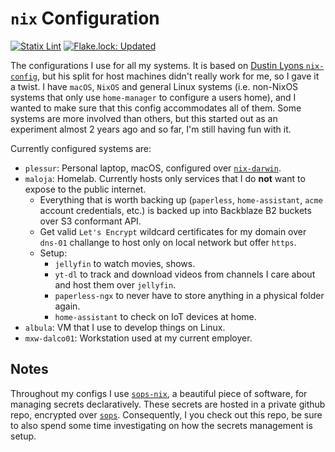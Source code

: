# `nix` Configuration

[![Statix Lint](https://github.com/i-ilak/nix-config/actions/workflows/lint.yml/badge.svg)](https://github.com/i-ilak/nix-config/actions/workflows/lint.yml)
[![Flake.lock: Updated](https://github.com/i-ilak/nix-config/actions/workflows/update_flake_lock.yaml/badge.svg)](https://github.com/i-ilak/nix-config/actions/workflows/update_flake_lock.yaml)

The configurations I use for all my systems.
It is based on [Dustin Lyons `nix-config`](https://github.com/dustinlyons/nixos-config), but his split for host machines didn't really work for me, so I gave it a twist.
I have `macOS`, `NixOS` and general Linux systems (i.e. non-NixOS systems that only use `home-manager` to configure a users home), and I wanted to make sure that this config accommodates all of them.
Some systems are more involved than others, but this started out as an experiment almost 2 years ago and so far, I'm still having fun with it.

Currently configured systems are:

- `plessur`: Personal laptop, macOS, configured over [`nix-darwin`](https://github.com/nix-darwin/nix-darwin).
- `maloja`: Homelab. Currently hosts only services that I do **not** want to expose to the public internet.
  - Everything that is worth backing up (`paperless`, `home-assistant`, `acme` account credentials, etc.) is backed up into Backblaze B2 buckets over S3 conformant API.
  - Get valid `Let's Encrypt` wildcard certificates for my domain over `dns-01` challange to host only on local network but offer `https`.
  - Setup:
    - `jellyfin` to watch movies, shows.
    - `yt-dl` to track and download videos from channels I care about and host them over `jellyfin`.
    - `paperless-ngx` to never have to store anything in a physical folder again.
    - `home-assistant` to check on IoT devices at home.
- `albula`: VM that I use to develop things on Linux.
- `mxw-dalco01`: Workstation used at my current employer.

## Notes

Throughout my configs I use [`sops-nix`](https://github.com/Mic92/sops-nix), a beautiful piece of software, for managing secrets declaratively.
These secrets are hosted in a private github repo, encrypted over [`sops`](https://github.com/getsops/sops).
Consequently, I you check out this repo, be sure to also spend some time investigating on how the secrets management is setup.
